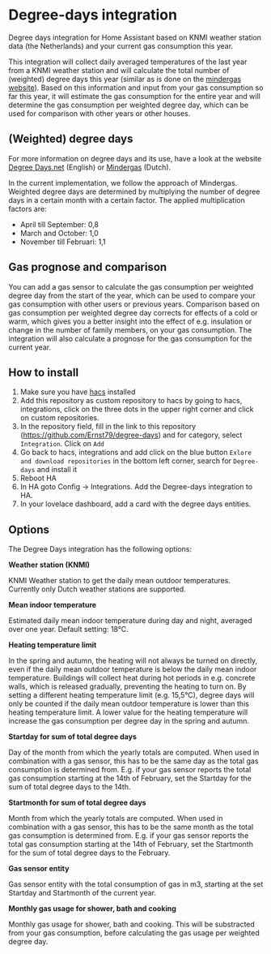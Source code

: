 # Degree-days integration

Degree days integration for Home Assistant based on KNMI weather station data (the Netherlands) and your current gas consumption this year. 

This integration will collect daily averaged temperatures of the last year from a KNMI weather station and will calculate the total number of (weighted) degree days this year (similar as is done on the [mindergas website](www.mindergas.nl)). Based on this information and input from your gas consumption so far this year, it will estimate the gas consumption for the entire year and will determine the gas consumption per weighted degree day, which can be used for comparison with other years or other houses.

## (Weighted) degree days
For more information on degree days and its use, have a look at the website [Degree Days.net](https://www.degreedays.net/) (English) or [Mindergas](https://mindergas.nl/degree_days/explanation) (Dutch). 

In the current implementation, we follow the approach of Mindergas. Weighted degree days are determined by multiplying the number of degree days in a certain month with a certain factor. The applied multiplication factors are:

- April till September: 0,8
- March and October: 1,0
- November till Februari: 1,1

## Gas prognose and comparison

You can add a gas sensor to calculate the gas consumption per weighted degree day from the start of the year, which can be used to compare your gas consumption with other users or previous years. Comparison based on gas consumption per weighted degree day corrects for effects of a cold or warm, which gives you a better insight into the effect of e.g. insulation or change in the number of family members, on your gas consumption. The integration will also calculate a prognose for the gas consumption for the current year.

## How to install

1. Make sure you have [hacs](https://hacs.xyz/) installed
2. Add this repository as custom repository to hacs by going to hacs, integrations, click on the three dots in the upper right corner and click on custom repositories.
3. In the repository field, fill in the link to this repository (https://github.com/Ernst79/degree-days) and for category, select `Integration`. Click on `Add`
4. Go back to hacs, integrations and add click on the blue button `Exlore and download repositories` in the bottom left corner, search for `Degree-days` and install it 
5. Reboot HA
6. In HA goto Config -> Integrations. Add the Degree-days integration to HA.
7. In your lovelace dashboard, add a card with the degree days entities.

## Options

The Degree Days integration has the following options:

**Weather station (KNMI)**

KNMI Weather station to get the daily mean outdoor temperatures. Currently only Dutch weather stations are supported. 

**Mean indoor temperature**

Estimated daily mean indoor temperature during day and night, averaged over one year. Default setting: 18°C.

**Heating temperature limit**

In the spring and autumn, the heating will not always be turned on directly, even if the daily mean outdoor temperature is below the daily mean indoor temperature. Buildings will collect heat during hot periods in e.g. concrete walls, which is released gradually, preventing the heating to turn on. By setting a different heating temperature limit (e.g. 15,5°C), degree days will only be counted if the daily mean outdoor temperature is lower than this heating temperature limit. A lower value for the heating temperature will increase the gas consumption per degree day in the spring and autumn. 

**Startday for sum of total degree days**

Day of the month from which the yearly totals are computed. When used in combination with a gas sensor, this has to be the same day as the total gas consumption is determined from. E.g. if your gas sensor reports the total gas consumption starting at the 14th of February, set the Startday for the sum of total degree days to the 14th. 

**Startmonth for sum of total degree days**

Month from which the yearly totals are computed. When used in combination with a gas sensor, this has to be the same month as the total gas consumption is determined from. E.g. if your gas sensor reports the total gas consumption starting at the 14th of February, set the Startmonth for the sum of total degree days to the February. 

**Gas sensor entity**

Gas sensor entity with the total consumption of gas in m3, starting at the set Startday and Startmonth of the current year.

**Monthly gas usage for shower, bath and cooking**

Monthly gas usage for shower, bath and cooking. This will be substracted from your gas consumption, before calculating the gas usage per weighted degree day.
